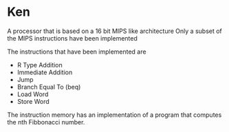 # Ken
A processor that is based on a 16 bit MIPS like architecture
Only a subset of the MIPS instructions have been implemented

The instructions that have been implemented are

- R Type Addition
- Immediate Addition
- Jump
- Branch Equal To (beq)
- Load Word
- Store Word

The instruction memory has an implementation of a program that
computes the nth Fibbonacci number.
